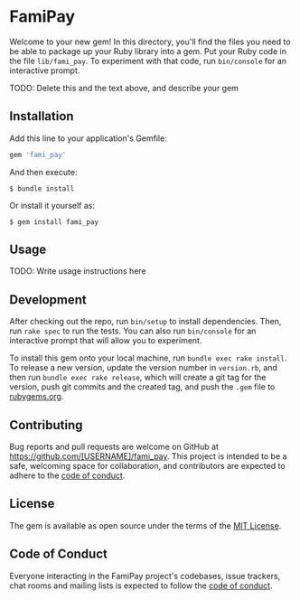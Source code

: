 # FamiPay

Welcome to your new gem! In this directory, you'll find the files you need to be able to package up your Ruby library into a gem. Put your Ruby code in the file `lib/fami_pay`. To experiment with that code, run `bin/console` for an interactive prompt.

TODO: Delete this and the text above, and describe your gem

## Installation

Add this line to your application's Gemfile:

```ruby
gem 'fami_pay'
```

And then execute:

    $ bundle install

Or install it yourself as:

    $ gem install fami_pay

## Usage

TODO: Write usage instructions here

## Development

After checking out the repo, run `bin/setup` to install dependencies. Then, run `rake spec` to run the tests. You can also run `bin/console` for an interactive prompt that will allow you to experiment.

To install this gem onto your local machine, run `bundle exec rake install`. To release a new version, update the version number in `version.rb`, and then run `bundle exec rake release`, which will create a git tag for the version, push git commits and the created tag, and push the `.gem` file to [rubygems.org](https://rubygems.org).

## Contributing

Bug reports and pull requests are welcome on GitHub at https://github.com/[USERNAME]/fami_pay. This project is intended to be a safe, welcoming space for collaboration, and contributors are expected to adhere to the [code of conduct](https://github.com/[USERNAME]/fami_pay/blob/master/CODE_OF_CONDUCT.md).

## License

The gem is available as open source under the terms of the [MIT License](https://opensource.org/licenses/MIT).

## Code of Conduct

Everyone interacting in the FamiPay project's codebases, issue trackers, chat rooms and mailing lists is expected to follow the [code of conduct](https://github.com/[USERNAME]/fami_pay/blob/master/CODE_OF_CONDUCT.md).
